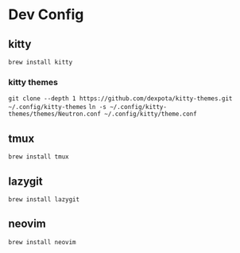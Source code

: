 # Dev Config

## kitty
`brew install kitty`

### kitty themes
`git clone --depth 1 https://github.com/dexpota/kitty-themes.git ~/.config/kitty-themes`
`ln -s ~/.config/kitty-themes/themes/Neutron.conf ~/.config/kitty/theme.conf`

## tmux
`brew install tmux`

## lazygit
`brew install lazygit`

## neovim
`brew install neovim`
